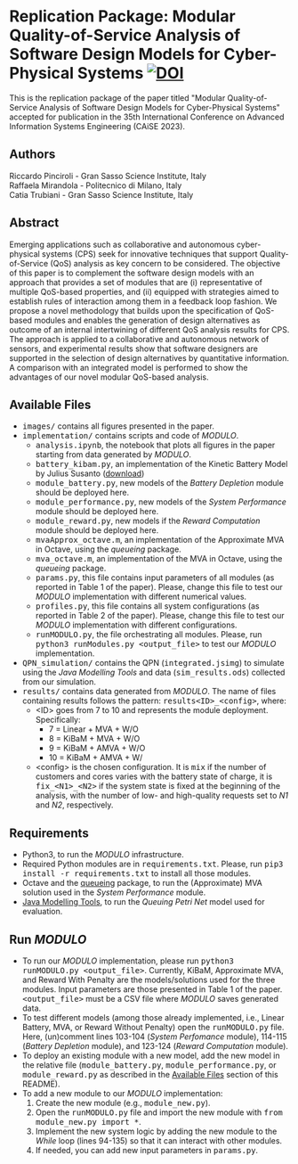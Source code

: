 # Replication Package: Modular Quality-of-Service Analysis of Software Design Models for Cyber-Physical Systems [![DOI](https://zenodo.org/badge/DOI/10.5281/zenodo.7773975.svg)](https://doi.org/10.5281/zenodo.7773975)

This is the replication package of the paper titled "Modular Quality-of-Service Analysis of Software Design Models for Cyber-Physical Systems" accepted for publication in the 35th International Conference on Advanced Information Systems Engineering (CAiSE 2023).




## Authors
Riccardo Pinciroli - Gran Sasso Science Institute, Italy </br>
Raffaela Mirandola - Politecnico di Milano, Italy </br>
Catia Trubiani - Gran Sasso Science Institute, Italy

## Abstract
Emerging applications such as collaborative and autonomous cyber-physical systems (CPS) seek for innovative techniques that support Quality-of-Service (QoS) analysis as key concern to be considered.
The objective of this paper is to complement the software design models with an approach that provides a set of modules that are (i) representative of multiple QoS-based properties, and (ii) equipped with strategies aimed to establish rules of interaction among them in a feedback loop fashion.
We propose a novel methodology that builds upon the specification of QoS-based modules and enables the generation of design alternatives as outcome of an internal intertwining of different QoS analysis results for CPS.
The approach is applied to a collaborative and autonomous network of sensors, and experimental results show that software designers are supported in the selection of design alternatives by quantitative information. A comparison with an integrated model is performed to show the advantages of our novel modular QoS-based analysis. 


## Available Files
- <tt>images/</tt> contains all figures presented in the paper.
- <tt>implementation/</tt> contains scripts and code of *MODULO*.
	- <tt>analysis.ipynb</tt>, the notebook that plots all figures in the paper starting from data generated by *MODULO*.
	- <tt>battery\_kibam.py</tt>, an implementation of the Kinetic Battery Model by Julius Susanto ([download](https://github.com/susantoj/kinetic-battery))
	- <tt>module\_battery.py</tt>, new models of the *Battery Depletion* module should be deployed here.
	- <tt>module\_performance.py</tt>, new models of the *System Performance* module should be deployed here.
	- <tt>module\_reward.py</tt>, new models if the *Reward Computation* module should be deployed here.
	- <tt>mvaApprox\_octave.m</tt>, an implementation of the Approximate MVA in Octave, using the *queueing* package.
	- <tt>mva\_octave.m</tt>, an implementation of the MVA in Octave, using the *queueing* package.
	- <tt>params.py</tt>, this file contains input parameters of all modules (as reported in Table 1 of the paper). Please, change this file to test our *MODULO* implementation with different numerical values.
	- <tt>profiles.py</tt>, this file contains all system configurations (as reported in Table 2 of the paper). Please, change this file to test our *MODULO* implementation with different configurations.
	- <tt>runMODULO.py</tt>, the file orchestrating all modules. Please, run <tt>python3 runModules.py \<output\_file\></tt> to test our *MODULO* implementation.
- <tt>QPN\_simulation/</tt> contains the QPN (<tt>integrated.jsimg</tt>) to simulate using the *Java Modelling Tools* and data (<tt>sim\_results.ods</tt>) collected from our simulation.
- <tt>results/</tt> contains data generated from *MODULO*. The name of files containing results follows the pattern: <tt>results\<ID\>\_\<config\></tt>, where:
	- \<ID\> goes from 7 to 10 and represents the module deployment. Specifically:
		- 7 = Linear + MVA + W/O
		- 8 = KiBaM + MVA + W/O
		- 9 = KiBaM + AMVA + W/O
		- 10 = KiBaM + AMVA + W/
	- \<config\> is the chosen configuration. It is <tt>mix</tt> if the number of customers and cores varies with the battery state of charge, it is <tt>fix\_\<N1\>\_\<N2\></tt> if the system state is fixed at the beginning of the analysis, with the number of low- and high-quality requests set to *N1* and *N2*, respectively.


## Requirements
- Python3, to run the *MODULO* infrastructure.
- Required Python modules are in <tt>requirements.txt</tt>. Please, run <tt>pip3 install -r requirements.txt</tt> to install all those modules.
- Octave and the [queueing](https://octave.sourceforge.io/queueing/index.html) package, to run the (Approximate) MVA solution used in the *System Performance* module.
- [Java Modelling Tools](http://jmt.sourceforge.net/), to run the *Queuing Petri Net* model used for evaluation.


## Run *MODULO*
- To run our *MODULO* implementation, please run <tt>python3 runMODULO.py \<output\_file\></tt>. Currently, KiBaM, Approximate MVA, and Reward With Penalty are the models/solutions used for the three modules. Input parameters are those presented in Table 1 of the paper. <tt>\<output\_file\></tt> must be a CSV file where *MODULO* saves generated data.
- To test different models (among those already implemented, i.e., Linear Battery, MVA, or Reward Without Penalty) open the <tt>runMODULO.py</tt> file. Here, (un)comment lines 103-104 (*System Perfomance* module), 114-115 (*Battery Depletion* module), and 123-124 (*Reward Computation* module).
- To deploy an existing module with a new model, add the new model in the relative file (<tt>module\_battery.py</tt>, <tt>module\_performance.py</tt>, or <tt>module\_reward.py</tt> as described in the [Available Files](#available-files) section of this README).
- To add a new module to our *MODULO* implementation:
	1) Create the new module (e.g., <tt>module\_new.py</tt>).
	2) Open the <tt>runMODULO.py</tt> file and import the new module with <tt>from module\_new.py import \*</tt>.
	3) Implement the new system logic by adding the new module to the *While* loop (lines 94-135) so that it can interact with other modules.
	4) If needed, you can add new input parameters in <tt>params.py</tt>.
